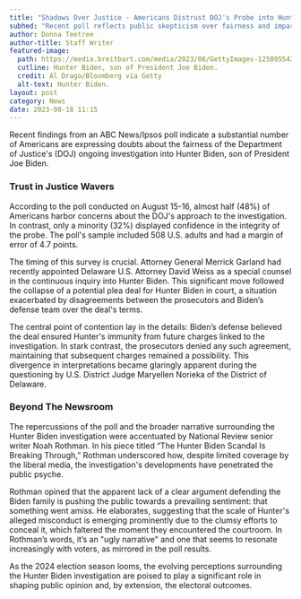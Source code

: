 ```yaml
---
title: "Shadows Over Justice - Americans Distrust DOJ's Probe into Hunter Biden"
subhed: "Recent poll reflects public skepticism over fairness and impartiality of the ongoing investigation."
author: Donna Teetree
author-title: Staff Writer
featured-image: 
  path: https://media.breitbart.com/media/2023/06/GettyImages-1258955432.jpg
  cutline: Hunter Biden, son of President Joe Biden.
  credit: Al Drago/Bloomberg via Getty
  alt-text: Hunter Biden.
layout: post
category: News
date: 2023-08-18 11:15
---
```


Recent findings from an ABC News/Ipsos poll indicate a substantial number of Americans are expressing doubts about the fairness of the Department of Justice's (DOJ) ongoing investigation into Hunter Biden, son of President Joe Biden.

### Trust in Justice Wavers

According to the poll conducted on August 15-16, almost half (48%) of Americans harbor concerns about the DOJ's approach to the investigation. In contrast, only a minority (32%) displayed confidence in the integrity of the probe. The poll's sample included 508 U.S. adults and had a margin of error of 4.7 points.

The timing of this survey is crucial. Attorney General Merrick Garland had recently appointed Delaware U.S. Attorney David Weiss as a special counsel in the continuous inquiry into Hunter Biden. This significant move followed the collapse of a potential plea deal for Hunter Biden in court, a situation exacerbated by disagreements between the prosecutors and Biden’s defense team over the deal's terms.

The central point of contention lay in the details: Biden’s defense believed the deal ensured Hunter's immunity from future charges linked to the investigation. In stark contrast, the prosecutors denied any such agreement, maintaining that subsequent charges remained a possibility. This divergence in interpretations became glaringly apparent during the questioning by U.S. District Judge Maryellen Norieka of the District of Delaware.

### Beyond The Newsroom

The repercussions of the poll and the broader narrative surrounding the Hunter Biden investigation were accentuated by National Review senior writer Noah Rothman. In his piece titled “The Hunter Biden Scandal Is Breaking Through,” Rothman underscored how, despite limited coverage by the liberal media, the investigation's developments have penetrated the public psyche.

Rothman opined that the apparent lack of a clear argument defending the Biden family is pushing the public towards a prevailing sentiment: that something went amiss. He elaborates, suggesting that the scale of Hunter's alleged misconduct is emerging prominently due to the clumsy efforts to conceal it, which faltered the moment they encountered the courtroom. In Rothman’s words, it’s an "ugly narrative" and one that seems to resonate increasingly with voters, as mirrored in the poll results.

As the 2024 election season looms, the evolving perceptions surrounding the Hunter Biden investigation are poised to play a significant role in shaping public opinion and, by extension, the electoral outcomes.

